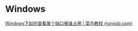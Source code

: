 # Windows



[Windows下如何查看某个端口被谁占用 | 菜鸟教程 (runoob.com)](https://www.runoob.com/w3cnote/windows-finds-port-usage.html)